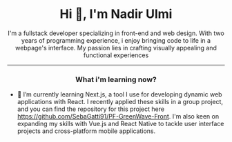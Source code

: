<h1 align="center">Hi 👋, I'm Nadir Ulmi</h1>
<p align="center">I'm a fullstack developer specializing in front-end and web design. With two years of programming experience, i enjoy bringing code to life in a webpage's interface. My passion lies in crafting visually appealing and functional experiences</p>
<hr>

<h3 align="center">What i'm learning now?</h3>

- 🌱 I’m currently learning Next.js, a tool I use for developing dynamic web applications with React. I recently applied these skills in a group project, and you can find the repository for this project here https://github.com/SebaGatti91/PF-GreenWave-Front.
I'm also keen on expanding my skills with Vue.js and React Native to tackle user interface projects and cross-platform mobile applications.
<!--
**nadirulmi/nadirulmi** is a ✨ _special_ ✨ repository because its `README.md` (this file) appears on your GitHub profile.

Here are some ideas to get you started:

- 🔭 I’m currently working on ...
- 🌱 I’m currently learning ...
- 👯 I’m looking to collaborate on ...
- 🤔 I’m looking for help with ...
- 💬 Ask me about ...
- 📫 How to reach me: ...
- 😄 Pronouns: ...
- ⚡ Fun fact: ...
-->
